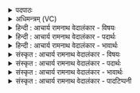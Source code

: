 <details><summary>पदपाठः</summary>

म꣢नी꣡षिभिः꣣। प꣣वते। पूर्व्यः꣡। क꣣विः꣢। नृ꣡भिः꣢꣯। य꣣तः꣢। प꣡रि꣢꣯। को꣡शा꣢꣯न्। अ꣣सिष्यदत्। त्रित꣡स्य꣢। ना꣡म꣢꣯। ज꣣न꣡य꣢न्। म꣡धु꣢꣯। क्ष꣡र꣢꣯न्। इ꣡न्द्र꣢꣯स्य। वा꣡यु꣢म्। स꣣ख्या꣡य꣢। स꣣। ख्या꣡य꣢꣯। व꣣र्द्ध꣡य꣢न्। ८२२।
</details>

<details><summary>अधिमन्त्रम् (VC)</summary>

- पवमानः सोमः
- सिकता निवावरी
- जगती
- निषादः
</details>

<details><summary>हिन्दी : आचार्य रामनाथ वेदालंकार - विषयः</summary>

अगले मन्त्र में परमात्मारूप सोम का वर्णन है।
</details>

<details><summary>हिन्दी : आचार्य रामनाथ वेदालंकार - पदार्थः</summary>

पदार्थान्वयभाषाः -  (पूर्व्यः) श्रेष्ठ, (कविः) वेदकाव्य का कवि,क्रान्तद्रष्टा,मेधावी वह सोम परमेश्वर (पवते) हृदयों को पवित्र करता है। (मनीषिभिः) बुद्धिमान् (नृभिः) उपासक जनों से (यतः) ग्रहण किया हुआ,ध्यान किया गया वह (कोशान्) शरीरस्थ पञ्च कोशों में (परि असिष्यदत्) रस को प्रवाहित करता है। वह (त्रितस्य) ज्ञान,कर्म,उपासना तीनों से युक्त उपासक के (नाम) यश को (जनयन्) उत्पन्न करता हुआ, (मधु) आनन्द को (क्षरन्) झराता हुआ (इन्द्रस्य) जीवात्मा के (सख्याय) सहयोग के लिए,उसके (वायुम्) प्राण को (वर्धयन्) बढ़ाता रहता है ॥२॥
</details>

<details><summary>हिन्दी : आचार्य रामनाथ वेदालंकार - भावार्थः</summary>

भावार्थभाषाः -  परमेश्वर उपासक को अपना सखा बनाकर उसके लिए दिव्य आनन्द-रूप मधु टपकाता रहता है ॥२॥
</details>

<details><summary>संस्कृत : आचार्य रामनाथ वेदालंकार - विषयः</summary>

अथ परमात्मसोमो वर्ण्यते।
</details>

<details><summary>संस्कृत : आचार्य रामनाथ वेदालंकार - पदार्थः</summary>

पदार्थान्वयभाषाः -  (पूर्व्यः) श्रेष्ठः (कविः) वेदकाव्यस्य कविः,क्रान्तद्रष्टा,मेधावी स सोमः परमेश्वरः (पवते) हृदयानि पुनाति। (मनीषिभिः) मेधाविभिः (नृभिः) उपासकजनैः (यतः) परिगृहीतः,ध्यातः सः।[यमु उपरमे,निष्ठान्तं रूपम्।] (कोशान्) देहस्थेषु पञ्चकोशेषु (परि असिष्यदत्) परिस्रावयति रसम्,किञ्च,सः (त्रितस्य) त्रिभिर्ज्ञानकर्मोपासनैर्युक्तस्य उपासकस्य (नाम) यशः (जनयन्) उत्पादयन्, (मधु) आनन्दम् (क्षरन्) स्रावयन् (इन्द्रस्य) जीवात्मनः (सख्याय) सखित्वाय,तस्य (वायुम्) प्राणम् (वर्धयन्) वृद्धिं गमयन्,भवतीति शेषः ॥२॥
</details>

<details><summary>संस्कृत : आचार्य रामनाथ वेदालंकार - भावार्थः</summary>

भावार्थभाषाः -  परमेश्वर उपासकं स्वसखायं कृत्वा तस्मै दिव्यमानन्दरूपं मधु स्रावयति ॥२॥
</details>

<details><summary>संस्कृत : आचार्य रामनाथ वेदालंकार - पादटिप्पनी</summary>

टिप्पणी:   १. ऋ० ९।८६।२० ‘परि॒ कोशाँ अचिक्रदत्’ ‘मधु॑ क्षर॒दिन्द्र॑स्य वा॒योः स॒ख्याय॒ कर्त॑वे’ इति पाठः।
</details>